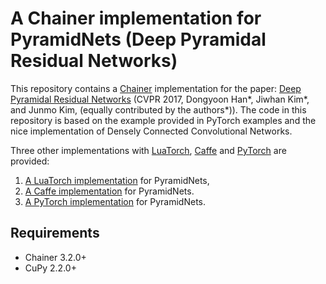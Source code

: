 # A Chainer implementation for PyramidNets (Deep Pyramidal Residual Networks)

This repository contains a [Chainer](https://chainer.org/) implementation for the paper: [Deep Pyramidal Residual Networks](https://arxiv.org/pdf/1610.02915.pdf) (CVPR 2017, Dongyoon Han*, Jiwhan Kim*, and Junmo Kim, (equally contributed by the authors*)). The code in this repository is based on the example provided in PyTorch examples and the nice implementation of Densely Connected Convolutional Networks.

Three other implementations with [LuaTorch](http://torch.ch/), [Caffe](http://caffe.berkeleyvision.org/) and [PyTorch](http://pytorch.org/) are provided:
1. [A LuaTorch implementation](https://github.com/jhkim89/PyramidNet) for PyramidNets,
2. [A Caffe implementation](https://github.com/jhkim89/PyramidNet-caffe) for PyramidNets.
3. [A PyTorch implementation](https://github.com/dyhan0920/PyramidNet-PyTorch) for PyramidNets.

## Requirements

- Chainer 3.2.0+
- CuPy 2.2.0+
